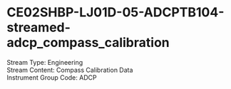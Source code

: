 # CE02SHBP-LJ01D-05-ADCPTB104-streamed-adcp_compass_calibration

Stream Type: Engineering<br>
Stream Content: Compass Calibration Data<br>
Instrument Group Code: ADCP<br>
